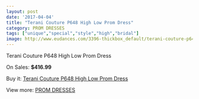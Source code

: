 ```yaml
---
layout: post
date: '2017-04-04'
title: "Terani Couture P648 High Low Prom Dress"
category: PROM DRESSES
tags: ["unique","special","style","high","bridal"]
image: http://www.eudances.com/3396-thickbox_default/terani-couture-p648-high-low-prom-dress.jpg
---
```

Terani Couture P648 High Low Prom Dress

On Sales: **$416.99**
<a href="https://www.eudances.com/en/prom-dresses/1154-terani-couture-p648-high-low-prom-dress.html"><amp-img layout="responsive" width="600" height="600" src="//www.eudances.com/3396-thickbox_default/terani-couture-p648-high-low-prom-dress.jpg" alt="Terani Couture P648 High Low Prom Dress 0" /></a>
<a href="https://www.eudances.com/en/prom-dresses/1154-terani-couture-p648-high-low-prom-dress.html"><amp-img layout="responsive" width="600" height="600" src="//www.eudances.com/3400-thickbox_default/terani-couture-p648-high-low-prom-dress.jpg" alt="Terani Couture P648 High Low Prom Dress 1" /></a>
<a href="https://www.eudances.com/en/prom-dresses/1154-terani-couture-p648-high-low-prom-dress.html"><amp-img layout="responsive" width="600" height="600" src="//www.eudances.com/3399-thickbox_default/terani-couture-p648-high-low-prom-dress.jpg" alt="Terani Couture P648 High Low Prom Dress 2" /></a>
<a href="https://www.eudances.com/en/prom-dresses/1154-terani-couture-p648-high-low-prom-dress.html"><amp-img layout="responsive" width="600" height="600" src="//www.eudances.com/3398-thickbox_default/terani-couture-p648-high-low-prom-dress.jpg" alt="Terani Couture P648 High Low Prom Dress 3" /></a>
<a href="https://www.eudances.com/en/prom-dresses/1154-terani-couture-p648-high-low-prom-dress.html"><amp-img layout="responsive" width="600" height="600" src="//www.eudances.com/3397-thickbox_default/terani-couture-p648-high-low-prom-dress.jpg" alt="Terani Couture P648 High Low Prom Dress 4" /></a>

Buy it: [Terani Couture P648 High Low Prom Dress](https://www.eudances.com/en/prom-dresses/1154-terani-couture-p648-high-low-prom-dress.html "Terani Couture P648 High Low Prom Dress")

View more: [PROM DRESSES](https://www.eudances.com/en/13-prom-dresses "PROM DRESSES")